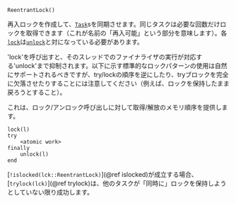 ```
ReentrantLock()
```

再入ロックを作成して、[`Task`](@ref)sを同期させます。同じタスクは必要な回数だけロックを取得できます（これが名前の「再入可能」という部分を意味します）。各[`lock`](@ref)は[`unlock`](@ref)と対になっている必要があります。

'lock'を呼び出すと、そのスレッドでのファイナライザの実行が対応する'unlock'まで抑制されます。以下に示す標準的なロックパターンの使用は自然にサポートされるべきですが、try/lockの順序を逆にしたり、tryブロックを完全に欠落させたりすることには注意してください（例えば、ロックを保持したまま戻ろうとすること）。

これは、ロック/アンロック呼び出しに対して取得/解放のメモリ順序を提供します。

```
lock(l)
try
    <atomic work>
finally
    unlock(l)
end
```

[`!islocked(lck::ReentrantLock)`](@ref islocked)が成立する場合、[`trylock(lck)`](@ref trylock)は、他のタスクが「同時に」ロックを保持しようとしていない限り成功します。
